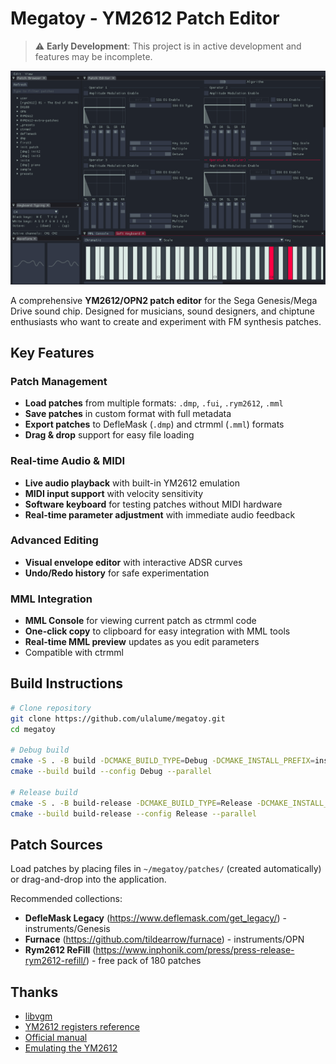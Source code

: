 # Megatoy - YM2612 Patch Editor

> ⚠️ **Early Development**: This project is in active development and features may be incomplete.

![Screenshot](https://raw.githubusercontent.com/ulalume/megatoy/main/docs/screenshot.png)

A comprehensive **YM2612/OPN2 patch editor** for the Sega Genesis/Mega Drive sound chip. Designed for musicians, sound designers, and chiptune enthusiasts who want to create and experiment with FM synthesis patches.

## Key Features

### Patch Management

- **Load patches** from multiple formats: `.dmp`, `.fui`, `.rym2612`, `.mml`
- **Save patches** in custom format with full metadata
- **Export patches** to DefleMask (`.dmp`) and ctrmml (`.mml`) formats
- **Drag & drop** support for easy file loading

### Real-time Audio & MIDI

- **Live audio playback** with built-in YM2612 emulation
- **MIDI input support** with velocity sensitivity
- **Software keyboard** for testing patches without MIDI hardware
- **Real-time parameter adjustment** with immediate audio feedback

### Advanced Editing

- **Visual envelope editor** with interactive ADSR curves
- **Undo/Redo history** for safe experimentation

### MML Integration

- **MML Console** for viewing current patch as ctrmml code
- **One-click copy** to clipboard for easy integration with MML tools
- **Real-time MML preview** updates as you edit parameters
- Compatible with ctrmml

## Build Instructions

```bash
# Clone repository
git clone https://github.com/ulalume/megatoy.git
cd megatoy

# Debug build
cmake -S . -B build -DCMAKE_BUILD_TYPE=Debug -DCMAKE_INSTALL_PREFIX=install
cmake --build build --config Debug --parallel

# Release build
cmake -S . -B build-release -DCMAKE_BUILD_TYPE=Release -DCMAKE_INSTALL_PREFIX=install
cmake --build build-release --config Release --parallel
```

## Patch Sources

Load patches by placing files in `~/megatoy/patches/` (created automatically) or drag-and-drop into the application.

Recommended collections:

- **DefleMask Legacy** (https://www.deflemask.com/get_legacy/) - instruments/Genesis
- **Furnace** (https://github.com/tildearrow/furnace) - instruments/OPN
- **Rym2612 ReFill** (https://www.inphonik.com/press/press-release-rym2612-refill/) - free pack of 180 patches

## Thanks

- [libvgm](https://github.com/ValleyBell/libvgm/)
- [YM2612 registers reference](https://plutiedev.com/ym2612-registers)
- [Official manual](https://segaretro.org/images/e/ef/YM2612_manual.pdf)
- [Emulating the YM2612](https://jsgroth.dev/blog/posts/emulating-ym2612-part-1/)
